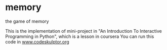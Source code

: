 # memory
the game of memory


This is the implementation of mini-project in "An Introduction To Interactive Programming in Python", which is a lesson in coursera You can run this code in www.codeskulptor.org
